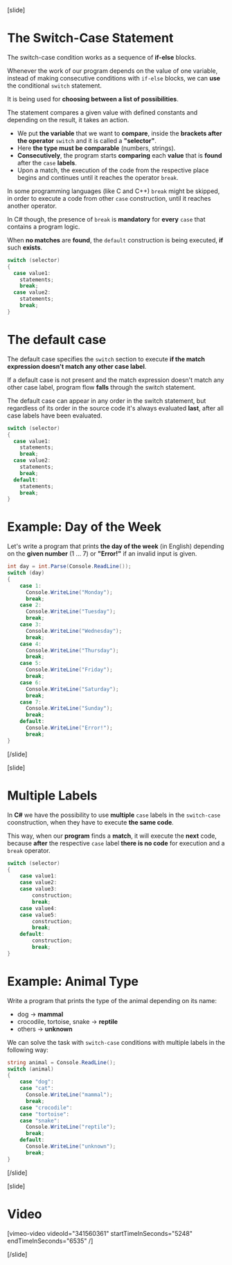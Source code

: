 [slide]
# The Switch-Case Statement
The switch-case condition works as a sequence of **if-else** blocks. 

Whenever the work of our program depends on the value of one variable, instead of making consecutive conditions with `if-else` blocks, we can **use** the conditional `switch` statement. 

It is being used for **choosing between a list of possibilities**. 

The statement compares a given value with defined constants and depending on the result, it takes an action.

- We put **the variable** that we want to **compare**, inside the **brackets after the operator** `switch` and it is called a **"selector"**. 
- Here **the type must be comparable** (numbers, strings). 
- **Consecutively**, the program starts **comparing** each **value** that is **found** after the `case` **labels**. 
- Upon a match, the execution of the code from the respective place begins and continues until it reaches the operator `break`. 

In some programming languages (like C and C++) `break` might be skipped, in order to execute a code from other `case` construction, until it reaches another operator. 

In C# though, the presence of `break` is **mandatory** for **every** `case` that contains a program logic. 

When **no matches** are **found**, the `default` construction is being executed, **if** such **exists**.

```cs
switch (selector)
{
  case value1:
    statements;
    break;
  case value2:
    statements;
    break;
}
```

# The default case
The default case specifies the `switch` section to execute **if the match expression doesn't match any other case label**.

If a default case is not present and the match expression doesn't match any other case label, program flow **falls** through the switch statement.

The default case can appear in any order in the switch statement, but regardless of its order in the source code it's always evaluated **last**, after all case labels have been evaluated.

```cs
switch (selector)
{
  case value1:
    statements;
    break;
  case value2:
    statements;
    break;
  default:
    statements;
    break;
}
```

# Example: Day of the Week
Let's write a program that prints **the day of the week** (in English) depending on the **given number** (1 … 7) or **"Error!"** if an invalid input is given.

```cs
int day = int.Parse(Console.ReadLine());
switch (day)
{
    case 1:
      Console.WriteLine("Monday");
      break;
    case 2:
      Console.WriteLine("Tuesday");
      break;
    case 3:
      Console.WriteLine("Wednesday");
      break;
    case 4:
      Console.WriteLine("Thursday");
      break;
    case 5:
      Console.WriteLine("Friday");
      break;
    case 6:
      Console.WriteLine("Saturday");
      break;
    case 7:
      Console.WriteLine("Sunday");
      break;
    default:
      Console.WriteLine("Error!");
      break;
}
```
[/slide]

[slide]
# Multiple Labels
In **C#** we have the possibility to use **multiple** `case` labels in the `switch-case` coonstruction, when they have to execute **the same code**. 

This way, when our **program** finds a **match**, it will execute the **next** code, because **after** the respective `case` label **there is no code** for execution and a `break` operator. 

```cs
switch (selector)
{
    case value1:
    case value2:
    case value3:
        construction;
        break;
    case value4:
    case value5:
        construction;
        break;
    default:
        construction;
        break;
}
```

# Example: Animal Type
Write a program that prints the type of the animal depending on its name:
-  dog -> **mammal**
-  crocodile, tortoise, snake -> **reptile**
-  others -> **unknown**

We can solve the task with `switch-case` conditions with multiple labels in the following way:
```cs
string animal = Console.ReadLine();
switch (animal)
{
    case "dog":
    case "cat":
      Console.WriteLine("mammal");
      break;
    case "crocodile":
    case "tortoise":
    case "snake":
      Console.WriteLine("reptile");
      break;
    default:
      Console.WriteLine("unknown");
      break;
}
```
[/slide]

[slide]
# Video

[vimeo-video videoId="341560361" startTimeInSeconds="5248" endTimeInSeconds="6535" /]

[/slide]